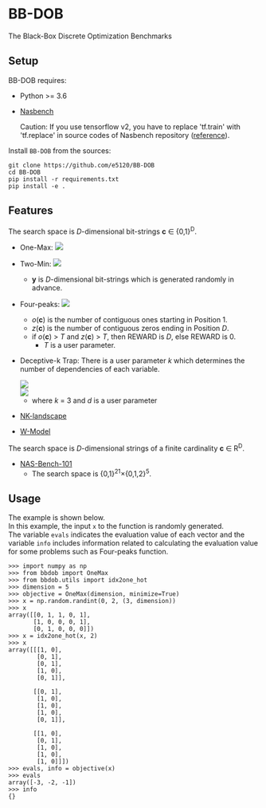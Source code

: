 # BB-DOB
The Black-Box Discrete Optimization Benchmarks

## Setup
BB-DOB requires:
- Python >= 3.6
- [Nasbench](https://github.com/google-research/nasbench)

  Caution: If you use tensorflow v2, you have to replace 'tf.train' with 'tf.replace' in source codes of Nasbench repository ([reference](https://github.com/google-research/nasbench/issues/27)).

Install `BB-DOB` from the sources:

```
git clone https://github.com/e5120/BB-DOB
cd BB-DOB
pip install -r requirements.txt
pip install -e .
```

## Features
The search space is *D*-dimensional bit-strings **c** &in; {0,1}<sup>D</sup>.
- One-Max: <img src="https://latex.codecogs.com/gif.latex?\inline&space;f(\boldsymbol{c})=\sum_{i=1}^Dc_i" />
- Two-Min: <img src="https://latex.codecogs.com/gif.latex?\inline&space;f(\boldsymbol{c},&space;\boldsymbol{y})=\min(\sum_{i=1}^D|c_i-y_i|,\sum_{i=1}^D|(1-c_i)-y_i|)" />
  
  - **y** is *D*-dimensional bit-strings which is generated randomly in advance.

- Four-peaks: <img src="https://latex.codecogs.com/gif.latex?\inline&space;f(\boldsymbol{c})=\max(o(\boldsymbol{c}),z(\boldsymbol{c}))&plus;\textrm{REWARD}" />

  - *o*(**c**) is the number of contiguous ones starting in Position 1.
  - *z*(**c**) is the number of contiguous zeros ending in Position *D*.
  - if *o*(**c**) > *T* and *z*(**c**) > *T*, then REWARD is *D*, else REWARD is 0.
    - *T* is a user parameter.
- Deceptive-k Trap: There is a user parameter *k* which determines the number of dependencies of each variable.

  <img src="https://latex.codecogs.com/gif.latex?f(\boldsymbol{c})&space;=&space;\sum_{i=0}^{D/3-1}g(c_{3i&plus;1},c_{3i&plus;2},c_{3i&plus;3})," />
  <br>
  <img src="https://latex.codecogs.com/gif.latex?g(c_1,&space;c_2,&space;c_3)&space;=&space;\left\{&space;\begin{array}{ll}&space;1-d&space;&&space;\sum_{i}c_i&space;=&space;0&space;\\&space;1-2d&space;&&space;\sum_{i}c_i&space;=&space;1&space;\\&space;0&space;&&space;\sum_{i}c_i&space;=&space;2&space;\\&space;1&space;&&space;\sum_{i}c_i&space;=&space;3,&space;\\&space;\end{array}&space;\right." />

  - where *k* = 3 and *d* is a user parameter
- [NK-landscape](http://ncra.ucd.ie/wp-content/uploads/2020/08/SocialLearning_GECCO2019.pdf)
- [W-Model](http://iao.hfuu.edu.cn/images/publications/W2018TWMATBBDOBPIFTBGW.pdf)

The search space is *D*-dimensional strings of a finite cardinality **c** &in; R<sup>D</sup>.
- [NAS-Bench-101](https://arxiv.org/abs/1902.09635)
  - The search space is {0,1}<sup>21</sup>&times;{0,1,2}<sup>5</sup>.

## Usage
The example is shown below.  
In this example, the input `x` to the function is randomly generated.  
The variable `evals` indicates the evaluation value of each vector and the variable `info` includes information related to calculating the evaluation value for some problems such as Four-peaks function.

```
>>> import numpy as np
>>> from bbdob import OneMax
>>> from bbdob.utils import idx2one_hot
>>> dimension = 5
>>> objective = OneMax(dimension, minimize=True)
>>> x = np.random.randint(0, 2, (3, dimension))
>>> x
array([[0, 1, 1, 0, 1],
       [1, 0, 0, 0, 1],
       [0, 1, 0, 0, 0]])
>>> x = idx2one_hot(x, 2)
>>> x
array([[[1, 0],
        [0, 1],
        [0, 1],
        [1, 0],
        [0, 1]],

       [[0, 1],
        [1, 0],
        [1, 0],
        [1, 0],
        [0, 1]],

       [[1, 0],
        [0, 1],
        [1, 0],
        [1, 0],
        [1, 0]]])
>>> evals, info = objective(x)
>>> evals
array([-3, -2, -1])
>>> info
{}
```
